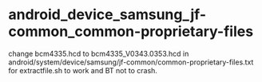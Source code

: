# android_device_samsung_jf-common_common-proprietary-files
change bcm4335.hcd to bcm4335_V0343.0353.hcd in android/system/device/samsung/jf-common/common-proprietary-files.txt for extractfile.sh to work and BT not to crash.
